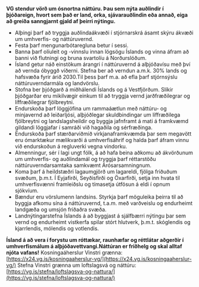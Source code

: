 **VG stendur vörð um ósnortna náttúru. Þau sem nýta auðlindir í þjóðareign, hvort sem það er land, orka, sjávarauðlindin eða annað, eiga að greiða sanngjarnt gjald af þeirri nýtingu.**
- Alþingi þarf að tryggja auðlindaákvæði í stjórnarskrá ásamt skýru ákvæði um umhverfis- og náttúruvernd.
- Festa þarf mengunarbótaregluna betur í sessi.
- Banna þarf olíuleit og -vinnslu innan lögsögu Íslands og vinna áfram að banni við flutningi og bruna svartolíu á Norðurslóðum.
- Ísland getur náð einstökum árangri í náttúruvernd á alþjóðavísu með því að vernda óbyggð víðerni. Stefna ber að verndun a.m.k. 30% lands og hafsvæða fyrir árið 2030.Til þess þarf m.a. að efla þarf stjórnsýslu náttúruverndarmála og landvörslu.
- Stofna ber þjóðgarð á miðhálendi Íslands og á Vestfjörðum. Slíkir þjóðgarðar eru mikilvægir einkum til að tryggja vernd jarðfræðilegrar og líffræðilegrar fjölbreytni.
- Endurskoða þarf löggjöfina um rammaáætlun með náttúru- og minjavernd að leiðarljósi, alþjóðlegar skuldbindingar um líffræðilega fjölbreytni og landslagsheildir og byggja jafnframt á mati á framkvæmd gildandi löggjafar í samráði við hagaðila og sérfræðinga.
- Endurskoða þarf stærðarviðmið virkjanaframkvæmda þar sem megavött eru ómarktækur mælikvarði á umhverfisáhrif og halda þarf áfram vinnu við endurskoðun á regluverki vegna vindorku.
- Almenningur, sér í lagi ungt fólk, á að hafa beina aðkomu að ákvörðunum um umhverfis- og auðlindamál og tryggja þarf réttarstöðu náttúruverndarsamtaka samkvæmt Árósarsamningnum. 
- Koma þarf á heildstæðri lagaumgjörð um lagareldi, fjölga friðuðum svæðum, þ.m.t. Í Eyjafirði, Seyðisfirði og Öxarfirði, setja inn hvata til umhverfisvænni framleiðslu og tímasetja útfösun á eldi í opnum sjókvíum. 
- Bændur eru vörslumenn landsins. Styrkja þarf möguleika þeirra til að byggja afkomu sína á náttúruvernd, t.a.m. með varðveislu og endurheimt landgæða og umsjón friðaðra svæða.
- Landnýtingarstefna Íslands á að byggjast á sjálfbærri nýtingu þar sem vernd og endurheimt vistkerfa spilar stórt hlutverk, þ.m.t. skóglendis og kjarrlendis, mólendis og votlendis.

**Ísland á að vera í forystu um róttækar, raunhæfar og réttlátar aðgerðir í umhverfismálum á alþjóðavettvangi.Náttúran er friðhelg og skal alltaf njóta vafans!**
Kosningaáherslur Vinstri grænna: [https://x24.vg.is/kosningaaherslur-vg/](https://x24.vg.is/kosningaaherslur-vg/)
Stefna Vinstri grænna um loftslagsvá og náttúru: [https://vg.is/stefna/loftslagsva-og-nattura/](https://vg.is/stefna/loftslagsva-og-nattura/)
 
